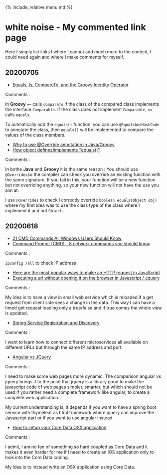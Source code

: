 {% include_relative menu.md %}

# white noise - My commented link page

Here I simply list links I where I cannot add much more to the content, I could need again and where I make comments for myself.

## 20200705

* [Equals, Is, CompareTo, and the Groovy Identity Operator](https://objectpartners.com/2018/11/07/equals-is-compareto-and-the-groovy-identity-operator/)

Comments :

In **Groovy** `==` calls `compareTo` if the class of the compared class implements the interface `Comparable`.
If the class does not implement `Comparable`, `==` calls `equals`.

To autmatically add the `equals()` function, you can use `@EqualsAndHashCode` to annotate the class, then `equals()` will be implemented to compare the values of the class members.

* [Why to use @Override annotation in Java/Groovy](https://beginnersbook.com/2014/07/override-annotation-in-java/)
* [How object defines/implements "equals()"](https://docs.oracle.com/javase/8/docs/api/java/lang/Object.html)

Comments :

In bothe **Java** and **Groovy** it is the same reason : You should use `@Overrides`so the compiler can check you override an existing function with the same signature. If you fail in this, your function will be a new function but not overriding anything, so your new function will not have the use you aim at.

I use `@Overrides` to check I correctly override `boolean equals(Object obj)` where my first idea was to use the class type of the class where I implement it and not `Object`.

## 20200618

* [21 CMD Commands All Windows Users Should Know](https://helpdeskgeek.com/help-desk/21-cmd-commands-all-windows-users-should-know/#)<br>
* [Command Prompt (CMD) - 8 network commands you should know](https://www.digitalcitizen.life/command-prompt-advanced-networking-commands)

Comments :

`ipconfig /all` to check IP address

* [Here are the most popular ways to make an HTTP request in JavaScript](https://www.freecodecamp.org/news/here-is-the-most-popular-ways-to-make-an-http-request-in-javascript-954ce8c95aaa/)<br>
* [Executing a url without opening it on the browser in Javascript / Jquery](https://stackoverflow.com/questions/47881606/executing-a-url-without-opening-it-on-the-browser-in-javascript-jquery/47881934)

Comments :

My idea is to have a view in small web service which is reloaded if a get request from client side sees a change in the data. This way I can have a timed get request loading only a true/false and if true comes the whole view is updated.

* [Spring Service Registration and Discovery](https://spring.io/guides/gs/service-registration-and-discovery/)

Comments :

I want to learn how to connect different microservices all available on different URLs but through the same IP address and port.

* [Angular vs JQuery](https://www.educba.com/angular-vs-jquery/)

Comments :

I need to make some web pages more dynamic. The comparison angular vs jquery brings it to the point that jquery is a library good to make the javascript code of web pages simpler, smarter, but which should not be used if you rather need a complete framework like angular, to create a complete web application.

My current understanding is, it depends if you want to have a spring boot service with thymeleaf as html framework where jquery can improve the Javascript part or if you want to use angular instead.

* [How to setup your Core Data OSX application](https://dev.mikamai.com/2015/07/01/how-to-setup-your-core-data-osx-application/)

Comments :

I admit, I am no fan of something so hard coupled as Core Data and it makes it even harder for me if I need to create an IOS application only to look into the Core Data coding.

My idea is to instead write an OSX application using Core Data.

